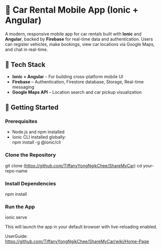 # 🚗 Car Rental Mobile App (Ionic + Angular)

A modern, responsive mobile app for car rentals built with **Ionic** and **Angular**, backed by **Firebase** for real-time data and authentication. Users can register vehicles, make bookings, view car locations via Google Maps, and chat in real-time.

## 🔧 Tech Stack

- **Ionic + Angular** – For building cross-platform mobile UI
- **Firebase** – Authentication, Firestore database, Storage, Real-time messaging
- **Google Maps API** – Location search and car pickup visualization

## 🚀 Getting Started

### Prerequisites
- Node.js and npm installed
- Ionic CLI installed globally:  
npm install -g @ionic/cli

### Clone the Repository
git clone (https://github.com/TiffanyYongNgikChee/ShareMyCar) cd your-repo-name

### Install Dependencies
npm install

### Run the App
ionic serve

This will launch the app in your default browser with live-reloading enabled.

UserGuide: https://github.com/TiffanyYongNgikChee/ShareMyCar/wiki/Home-Page
